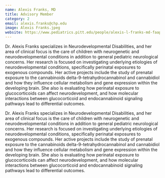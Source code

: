 ```yaml
---
name: Alexis Franks, MD
title: Advisory Member
category: 2
email: alexis.franks@chp.edu
image: Alexis Franks.jpeg
website: https://www.pediatrics.pitt.edu/people/alexis-l-franks-md-faap
---
```

Dr. Alexis Franks specializes in Neurodevelopmental Disabilities, and her area of clinical focus is the care of children with neurogenetic and neurodevelopmental conditions in addition to general pediatric neurological concerns. Her research is focused on investigating underlying etiologies of neurodevelopmental conditions, specifically perinatal exposures to exogenous compounds. Her active projects include the study of prenatal exposure to the cannabinoids delta-9-tetrahydrocannabinol and cannabidiol and how they influence cellular metabolism and gene expression within the developing brain. She also is evaluating how perinatal exposure to glucocorticoids can affect neurodevelopment, and how molecular interactions between glucocorticoid and endocannabinoid signaling pathways lead to differential outcomes. 

Dr. Alexis Franks specializes in Neurodevelopmental Disabilities, and her area of clinical focus is the care of children with neurogenetic and neurodevelopmental conditions in addition to general pediatric neurological concerns. Her research is focused on investigating underlying etiologies of neurodevelopmental conditions, specifically perinatal exposures to exogenous compounds. Her active projects include the study of prenatal exposure to the cannabinoids delta-9-tetrahydrocannabinol and cannabidiol and how they influence cellular metabolism and gene expression within the developing brain. She also is evaluating how perinatal exposure to glucocorticoids can affect neurodevelopment, and how molecular interactions between glucocorticoid and endocannabinoid signaling pathways lead to differential outcomes.